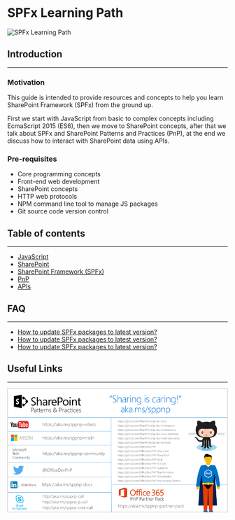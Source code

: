 # SPFx Learning Path
![SPFx Learning Path](https://blog.ch.atosconsulting.com/wp-content/uploads/2017/05/sharepoint-banner.png "SPFx Learning Path")

## Introduction
---
### Motivation
This guide is intended to provide resources and concepts to help you learn SharePoint Framework (SPFx) from the ground up.

First we start with JavaScript from basic to complex concepts including EcmaScript 2015 (ES6), then we move to SharePoint concepts, after that we talk about SPFx and SharePoint Patterns and Practices (PnP), at the end we discuss how to interact with SharePoint data using APIs.

### Pre-requisites
  * Core programming concepts
  * Front-end web development
  * SharePoint concepts 
  * HTTP web protocols
  * NPM command line tool to manage JS packages
  * Git source code version control


## Table of contents
---
  * [JavaScript](./JavaScript)
  * [SharePoint](./SharePoint)
  * [SharePoint Framework (SPFx)](./SPFx)
  * [PnP](./PnP)
  * [APIs](./APIs)


## FAQ
---
  * [How to update SPFx packages to latest version?](https://github.com/SharePoint/sp-dev-docs/blob/master/docs/spfx/update-latest-packages.md)
  * [How to update SPFx packages to latest version?](https://github.com/SharePoint/sp-dev-docs/blob/master/docs/spfx/update-latest-packages.md)
  * [How to update SPFx packages to latest version?](https://github.com/SharePoint/sp-dev-docs/blob/master/docs/spfx/update-latest-packages.md)

## Useful Links
---
![SPFx References](./assets/pnp-resources-list.png "SPFx References")